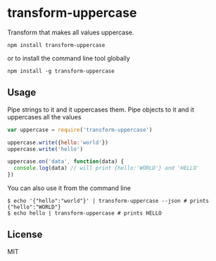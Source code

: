 # transform-uppercase

Transform that makes all values uppercase.

```
npm install transform-uppercase
```

or to install the command line tool globally

```
npm install -g transform-uppercase
```

## Usage

Pipe strings to it and it uppercases them. Pipe objects to it and it uppercases all the values

``` js
var uppercase = require('transform-uppercase')

uppercase.write({hello:'world'})
uppercase.write('hello')

uppercase.on('data', function(data) {
  console.log(data) // will print {hello:'WORLD'} and 'HELLO'
})
```

You can also use it from the command line

```
$ echo '{"hello":"world"}' | transform-uppercase --json # prints {"hello":"WORLD"}
$ echo hello | transform-uppercase # prints HELLO
```

## License

MIT